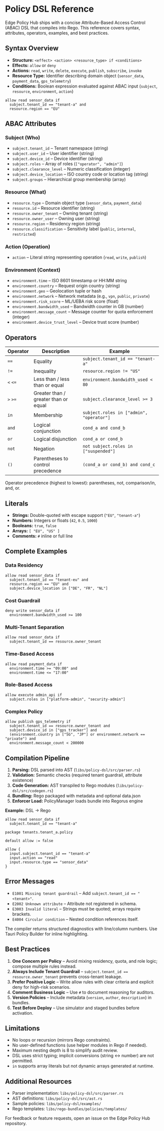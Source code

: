 # Policy DSL Reference

Edge Policy Hub ships with a concise Attribute-Based Access Control (ABAC) DSL that compiles into Rego. This reference covers syntax, attributes, operators, examples, and best practices.

## Syntax Overview

- **Structure:** `<effect> <action> <resource_type> if <conditions>`
- **Effects:** `allow` or `deny`
- **Actions:** `read`, `write`, `delete`, `execute`, `publish`, `subscribe`, `invoke`
- **Resource Type:** Identifier describing domain object (`sensor_data`, `payment_data`, `gps_telemetry`)
- **Conditions:** Boolean expression evaluated against ABAC input (`subject`, `resource`, `environment`, `action`)

```dsl
allow read sensor_data if
  subject.tenant_id == "tenant-a" and
  resource.region == "EU"
```

## ABAC Attributes

### Subject (Who)
- `subject.tenant_id` – Tenant namespace (string)
- `subject.user_id` – User identifier (string)
- `subject.device_id` – Device identifier (string)
- `subject.roles` – Array of roles (`["operator", "admin"]`)
- `subject.clearance_level` – Numeric classification (integer)
- `subject.device_location` – ISO country code or location tag (string)
- `subject.groups` – Hierarchical group membership (array)

### Resource (What)
- `resource.type` – Domain object type (`sensor_data`, `payment_data`)
- `resource.id` – Resource identifier (string)
- `resource.owner_tenant` – Owning tenant (string)
- `resource.owner_user` – Owning user (string)
- `resource.region` – Residency region (string)
- `resource.classification` – Sensitivity label (`public`, `internal`, `restricted`)

### Action (Operation)
- `action` – Literal string representing operation (`read`, `write`, `publish`)

### Environment (Context)
- `environment.time` – ISO 8601 timestamp or HH:MM string
- `environment.country` – Request origin country (string)
- `environment.geo` – Geolocation tuple or hash
- `environment.network` – Network metadata (e.g., `vpn`, `public`, `private`)
- `environment.risk_score` – ML/UEBA risk score (float)
- `environment.bandwidth_used` – Bandwidth counter in GB (number)
- `environment.message_count` – Message counter for quota enforcement (integer)
- `environment.device_trust_level` – Device trust score (number)

## Operators

| Operator | Description                         | Example                                        |
|----------|-------------------------------------|------------------------------------------------|
| `==`     | Equality                            | `subject.tenant_id == "tenant-a"`              |
| `!=`     | Inequality                          | `resource.region != "US"`                      |
| `<` `<=` | Less than / less than or equal      | `environment.bandwidth_used < 80`              |
| `>` `>=` | Greater than / greater than or equal| `subject.clearance_level >= 3`                 |
| `in`     | Membership                          | `subject.roles in ["admin", "operator"]`       |
| `and`    | Logical conjunction                 | `cond_a and cond_b`                            |
| `or`     | Logical disjunction                 | `cond_a or cond_b`                             |
| `not`    | Negation                            | `not subject.roles in ["suspended"]`           |
| `()`     | Parentheses to control precedence   | `(cond_a or cond_b) and cond_c`                |

Operator precedence (highest to lowest): parentheses, not, comparison/in, and, or.

## Literals

- **Strings:** Double-quoted with escape support (`"EU"`, `"tenant-a"`)
- **Numbers:** Integers or floats (`42`, `0.5`, `1000`)
- **Booleans:** `true`, `false`
- **Arrays:** `[ "EU", "US" ]`
- **Comments:** `#` inline or full line

## Complete Examples

### Data Residency
```dsl
allow read sensor_data if
  subject.tenant_id == "tenant-eu" and
  resource.region == "EU" and
  subject.device_location in ["DE", "FR", "NL"]
```

### Cost Guardrail
```dsl
deny write sensor_data if
  environment.bandwidth_used >= 100
```

### Multi-Tenant Separation
```dsl
allow read sensor_data if
  subject.tenant_id == resource.owner_tenant
```

### Time-Based Access
```dsl
allow read payment_data if
  environment.time >= "09:00" and
  environment.time <= "17:00"
```

### Role-Based Access
```dsl
allow execute admin_api if
  subject.roles in ["platform-admin", "security-admin"]
```

### Complex Policy
```dsl
allow publish gps_telemetry if
  subject.tenant_id == resource.owner_tenant and
  subject.device_id in ["gps_tracker"] and
  (environment.country in ["SG", "JP"] or environment.network == "private") and
  environment.message_count < 200000
```

## Compilation Pipeline

1. **Parsing:** DSL parsed into AST (`libs/policy-dsl/src/parser.rs`)
2. **Validation:** Semantic checks (required tenant guardrail, attribute existence)
3. **Code Generation:** AST transpiled to Rego modules (`libs/policy-dsl/src/codegen.rs`)
4. **Bundling:** Rego packaged with metadata and optional data.json
5. **Enforcer Load:** PolicyManager loads bundle into Regorus engine

**Example:** DSL → Rego

```dsl
allow read sensor_data if
  subject.tenant_id == "tenant-a"
```

```rego
package tenants.tenant_a.policy

default allow := false

allow {
  input.subject.tenant_id == "tenant-a"
  input.action == "read"
  input.resource.type == "sensor_data"
}
```

## Error Messages

- `E1001 Missing tenant guardrail` – Add `subject.tenant_id == "<tenant>"`.
- `E2002 Unknown attribute` – Attribute not registered in schema.
- `E3003 Invalid literal` – Strings must be quoted; arrays require brackets.
- `E4004 Circular condition` – Nested condition references itself.

The compiler returns structured diagnostics with line/column numbers. Use Tauri Policy Builder for inline highlighting.

## Best Practices

1. **One Concern per Policy** – Avoid mixing residency, quota, and role logic; compose multiple rules instead.
2. **Always Include Tenant Guardrail** – `subject.tenant_id == resource.owner_tenant` prevents cross-tenant leakage.
3. **Prefer Positive Logic** – Write allow rules with clear criteria and explicit deny for high-risk scenarios.
4. **Comment Business Logic** – Use `#` to document reasoning for auditors.
5. **Version Policies** – Include metadata (`version`, `author`, `description`) in bundles.
6. **Test Before Deploy** – Use simulator and staged bundles before activation.

## Limitations

- No loops or recursion (mirrors Rego constraints).
- No user-defined functions (use helper modules in Rego if needed).
- Maximum nesting depth is 8 to simplify audit review.
- DSL uses strict typing; implicit conversions (string ↔ number) are not permitted.
- `in` supports array literals but not dynamic arrays generated at runtime.

## Additional Resources

- Parser implementation: `libs/policy-dsl/src/parser.rs`
- AST definitions: `libs/policy-dsl/src/ast.rs`
- Sample policies: `libs/policy-dsl/examples/`
- Rego templates: `libs/rego-bundles/policies/templates/`

For feedback or feature requests, open an issue on the Edge Policy Hub repository.
